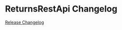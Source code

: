 # ReturnsRestApi Changelog

[Release Changelog](https://github.com/spryker/returns-rest-api/releases)
